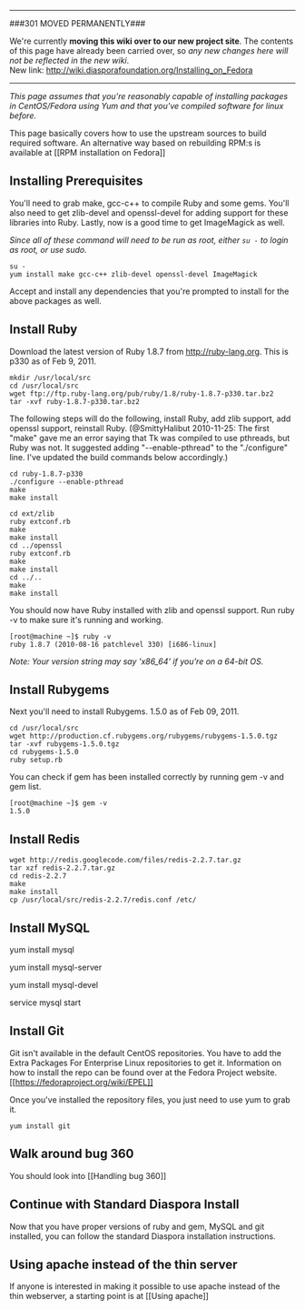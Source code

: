 ----

###301 MOVED PERMANENTLY###

We're currently **moving this wiki over to our new project site**. The contents of this page have  already been carried over, so _any new changes here will not be reflected in the new wiki_.  
New link: http://wiki.diasporafoundation.org/Installing_on_Fedora

----

*This page assumes that you're reasonably capable of installing packages in CentOS/Fedora using Yum and that you've compiled software for linux before.*

This page basically covers how to use the upstream sources to build required software. An alternative way based on rebuilding RPM:s is available at [[RPM installation on Fedora]]

## Installing Prerequisites

You'll need to grab make, gcc-c++ to compile Ruby and some gems.  You'll also need to get zlib-devel and openssl-devel for adding support for these libraries into Ruby.  Lastly, now is a good time to get ImageMagick as well.

*Since all of these command will need to be run as root, either `su -` to login as root, or use sudo.*

    su -
    yum install make gcc-c++ zlib-devel openssl-devel ImageMagick

Accept and install any dependencies that you're prompted to install for the above packages as well.

## Install Ruby

Download the latest version of Ruby 1.8.7 from http://ruby-lang.org.  This is p330 as of Feb 9, 2011.

    mkdir /usr/local/src
    cd /usr/local/src
    wget ftp://ftp.ruby-lang.org/pub/ruby/1.8/ruby-1.8.7-p330.tar.bz2
    tar -xvf ruby-1.8.7-p330.tar.bz2

The following steps will do the following, install Ruby, add zlib support, add openssl support, reinstall Ruby.  (@SmittyHalibut 2010-11-25: The first "make" gave me an error saying that Tk was compiled to use pthreads, but Ruby was not.  It suggested adding "--enable-pthread" to the "./configure" line.  I've updated the build commands below accordingly.)

    cd ruby-1.8.7-p330
    ./configure --enable-pthread
    make
    make install

    cd ext/zlib
    ruby extconf.rb
    make
    make install
    cd ../openssl
    ruby extconf.rb
    make
    make install
    cd ../..
    make
    make install

You should now have Ruby installed with zlib and openssl support.  Run ruby -v to make sure it's running and working.

    [root@machine ~]$ ruby -v
    ruby 1.8.7 (2010-08-16 patchlevel 330) [i686-linux]

*Note: Your version string may say 'x86_64' if you're on a 64-bit OS.*

## Install Rubygems

Next you'll need to install Rubygems.  1.5.0 as of Feb 09, 2011.

    cd /usr/local/src
    wget http://production.cf.rubygems.org/rubygems/rubygems-1.5.0.tgz
    tar -xvf rubygems-1.5.0.tgz
    cd rubygems-1.5.0
    ruby setup.rb

You can check if gem has been installed correctly by running gem -v and gem list.

    [root@machine ~]$ gem -v
    1.5.0
## Install Redis

    wget http://redis.googlecode.com/files/redis-2.2.7.tar.gz
    tar xzf redis-2.2.7.tar.gz
    cd redis-2.2.7
    make
    make install
    cp /usr/local/src/redis-2.2.7/redis.conf /etc/

## Install MySQL

yum install mysql

yum install mysql-server

yum install mysql-devel

service mysql start
	  	
## Install Git
  	
Git isn't available in the default CentOS repositories.  You have to add the Extra Packages For Enterprise Linux repositories to get it.  Information on how to install the repo can be found over at the Fedora Project website.	 [[https://fedoraproject.org/wiki/EPEL]]
	  	
Once you've installed the repository files, you just need to use yum to grab it.

    yum install git

## Walk around bug 360

You should look into [[Handling bug 360]]

## Continue with Standard Diaspora Install

Now that you have proper versions of ruby and gem, MySQL and git installed, you can follow the standard Diaspora installation instructions.
	  	
## Using apache instead of the thin server

If anyone is interested in making it possible to use apache instead of the thin webserver, a starting point is at   [[Using apache]]
 